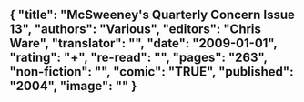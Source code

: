 {
 "title": "McSweeney's Quarterly Concern Issue 13",
 "authors": "Various",
 "editors": "Chris Ware",
 "translator": "",
 "date": "2009-01-01",
 "rating": "+",
 "re-read": "",
 "pages": "263",
 "non-fiction": "",
 "comic": "TRUE",
 "published": "2004",
 "image": ""
}
---

